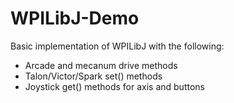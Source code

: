 # WPILibJ-Demo

Basic implementation of WPILibJ with the following:

  - Arcade and mecanum drive methods
  - Talon/Victor/Spark set() methods
  - Joystick get() methods for axis and buttons
